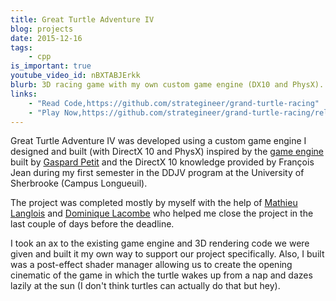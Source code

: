 ```yaml
---
title: Great Turtle Adventure IV
blog: projects
date: 2015-12-16
tags:
    - cpp
is_important: true
youtube_video_id: nBXTABJErkk
blurb: 3D racing game with my own custom game engine (DX10 and PhysX).
links:
    - "Read Code,https://github.com/strategineer/grand-turtle-racing"
    - "Play Now,https://github.com/strategineer/grand-turtle-racing/releases/tag/1.00"
---
```

Great Turtle Adventure IV was developed using a custom game engine I designed and built (with DirectX 10 and PhysX) inspired by the [game engine](https://github.com/DDJV-INF740/GameEngine-src) built by [Gaspard Petit](https://www.linkedin.com/in/gaspardpetit/) and the DirectX 10 knowledge provided by François Jean during my first semester in the DDJV program at the University of Sherbrooke (Campus Longueuil).

The project was completed mostly by myself with the help of [Mathieu Langlois](https://www.linkedin.com/in/mathieu-langlois-a019a1100) and [Dominique Lacombe](https://www.linkedin.com/in/lacombe-dominique/) who helped me close the project in the last couple of days before the deadline.

I took an ax to the existing game engine and 3D rendering code we were given and built it my own way to support our project specifically. Also, I built was a post-effect shader manager allowing us to create the opening cinematic of the game in which the turtle wakes up from a nap and dazes lazily at the sun (I don't think turtles can actually do that but hey).
